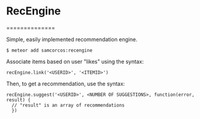 # RecEngine
==============

Simple, easily implemented recommendation engine.

```
$ meteor add samcorcos:recengine
```

Associate items based on user "likes" using the syntax:

```
recEngine.link('<USERID>', '<ITEMID>')
```

Then, to get a recommendation, use the syntax:

```
recEngine.suggest('<USERID>', <NUMBER OF SUGGESTIONS>, function(error, result) {
  // "result" is an array of recommendations
  })
```
